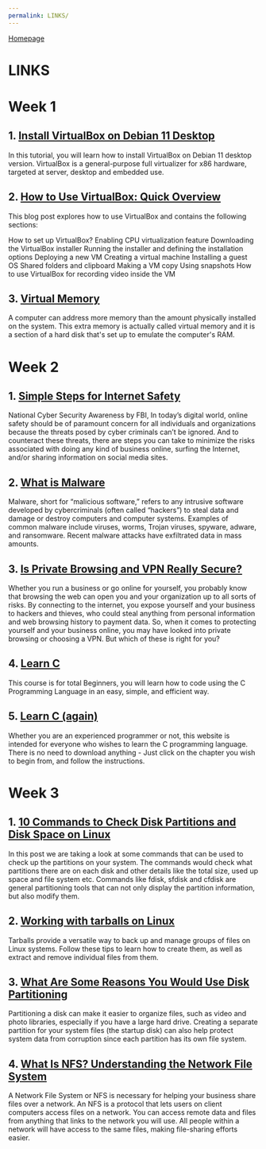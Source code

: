 ```yaml
---
permalink: LINKS/
---
```




 [Homepage](https://arnindyazhavira.github.io/os231)



# LINKS

# Week 1

## 1. [Install VirtualBox on Debian 11 Desktop](https://kifarunix.com/install-virtualbox-on-debian-11-desktop/)<br>

In this tutorial, you will learn how to install VirtualBox on Debian 11 desktop version. VirtualBox is a general-purpose full virtualizer for x86 hardware, targeted at server, desktop and embedded use.

## 2. [How to Use VirtualBox: Quick Overview](https://www.nakivo.com/blog/use-virtualbox-quick-overview/)<br>

This blog post explores how to use VirtualBox and contains the following sections:

How to set up VirtualBox?
Enabling CPU virtualization feature
Downloading the VirtualBox installer
Running the installer and defining the installation options
Deploying a new VM
Creating a virtual machine
Installing a guest OS
Shared folders and clipboard
Making a VM copy
Using snapshots
How to use VirtualBox for recording video inside the VM

## 3. [Virtual Memory](https://www.tutorialspoint.com/operating_system/os_virtual_memory.htm)<br>

A computer can address more memory than the amount physically installed on the system. This extra memory is actually called virtual memory and it is a section of a hard disk that's set up to emulate the computer's RAM.

# Week 2

## 1. [Simple Steps for Internet Safety](https://www.fbi.gov/news/stories/simple-steps-for-internet-safety)<br>

National Cyber Security Awareness by FBI, In today’s digital world, online safety should be of paramount concern for all individuals and organizations because the threats posed by cyber criminals can’t be ignored. And to counteract these threats, there are steps you can take to minimize the risks associated with doing any kind of business online, surfing the Internet, and/or sharing information on social media sites.

## 2. [What is Malware](https://www.cisco.com/c/en/us/products/security/advanced-malware-protection/what-is-malware.html#~7-types-of-malware)<br>

Malware, short for “malicious software,” refers to any intrusive software developed by cybercriminals (often called “hackers”) to steal data and damage or destroy computers and computer systems. Examples of common malware include viruses, worms, Trojan viruses, spyware, adware, and ransomware. Recent malware attacks have exfiltrated data in mass amounts.


## 3. [Is Private Browsing and VPN Really Secure?](https://www.kaspersky.com/resource-center/definitions/how-does-vpn-keep-me-safe-online)<br>

Whether you run a business or go online for yourself, you probably know that browsing the web can open you and your organization up to all sorts of risks.
By connecting to the internet, you expose yourself and your business to hackers and thieves, who could steal anything from personal information and web browsing history to payment data.
So, when it comes to protecting yourself and your business online, you may have looked into private browsing or choosing a VPN. But which of these is right for you?

## 4. [Learn C](https://www.udemy.com/course/c-programming-2019-master-the-basics/?ranMID=39197&ranEAID=JVFxdTr9V80&ranSiteID=JVFxdTr9V80-lrANzMrGn2qppb3R624ycA&LSNPUBID=JVFxdTr9V80&utm_source=aff-campaign&utm_medium=udemyads)<br>

This course is for total Beginners, you will learn how to code using the  C Programming Language in an easy, simple, and efficient way.

## 5. [Learn C (again)](https://www.learn-c.org/)<br>

Whether you are an experienced programmer or not, this website is intended for everyone who wishes to learn the C programming language.
There is no need to download anything - Just click on the chapter you wish to begin from, and follow the instructions.

# Week 3

## 1. [10 Commands to Check Disk Partitions and Disk Space on Linux](https://www.binarytides.com/linux-command-check-disk-partitions/)<br>

In this post we are taking a look at some commands that can be used to check up the partitions on your system. The commands would check what partitions there are on each disk and other details like the total size, used up space and file system etc. Commands like fdisk, sfdisk and cfdisk are general partitioning tools that can not only display the partition information, but also modify them.

## 2. [Working with tarballs on Linux](https://www.networkworld.com/article/3328840/working-with-tarballs-on-linux.html)<br>

Tarballs provide a versatile way to back up and manage groups of files on Linux systems. Follow these tips to learn how to create them, as well as extract and remove individual files from them.

## 3. [What Are Some Reasons You Would Use Disk Partitioning](https://ostoday.org/linux/what-are-some-reasons-you-would-use-disk-partitioning-before-installing-linux.html)<br>

Partitioning a disk can make it easier to organize files, such as video and photo libraries, especially if you have a large hard drive. Creating a separate partition for your system files (the startup disk) can also help protect system data from corruption since each partition has its own file system.

## 4. [What Is NFS? Understanding the Network File System](https://www.atera.com/blog/what-is-nfs-understanding-the-network-file-system/)<br>

A Network File System or NFS is necessary for helping your business share files over a network. An NFS is a protocol that lets users on client computers access files on a network. You can access remote data and files from anything that links to the network you will use. All people within a network will have access to the same files, making file-sharing efforts easier.
